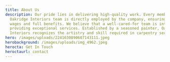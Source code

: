 ```yaml
---
title: About Us
description: Our pride lies in delivering high-quality work. Every member of the
  Oakridge Interiors team is directly employed by the company, ensuring fair
  wages and full benefits. We believe that a well-cared-for team is integral to
  providing exceptional services. Established by a seasoned painter, Oakridge
  Interiors recognizes the artistry and skill required in carpentry services.
hero: /images/uploads/2241630890607143111.jpeg
herobackground: /images/uploads/img_4962.jpeg
herocta: Get In Touch
heroctaurl: contact
---
```

